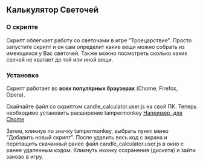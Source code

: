 ## Калькулятор Светочей

### О скрипте

Скрипт облегчает работу со светочами в игре "Троецарствие". Просто запустите скрипт и он сам определит какие вещи можно собрать из имеющихся у Вас светочей.
Также можно посмотреть сколько каких свечей не хватает до той или иной вещи.

### Установка
Скрипт работает во **всех популярных браузерах** (Chome, Firefox, Opera).

Скайчайте файл со скриптом candle_calculator.user.js на свой ПК. 
Теперь необходимо установить расширение tampermonkey [Например, для Chome](https://chrome.google.com/webstore/detail/tampermonkey/dhdgffkkebhmkfjojejmpbldmpobfkfo?hl=ru)

Затем, кликнув по значку tampermonkey, выбрать пункт меню "Добавить новый скрипт".
После удалить весь код с экрана и перетащить скачанный ранее файл candle_calculator.user.js в окно с ранее удаленным кодом.
Кликнуть иконку сохранения (дискета) и зайти заново в игру.